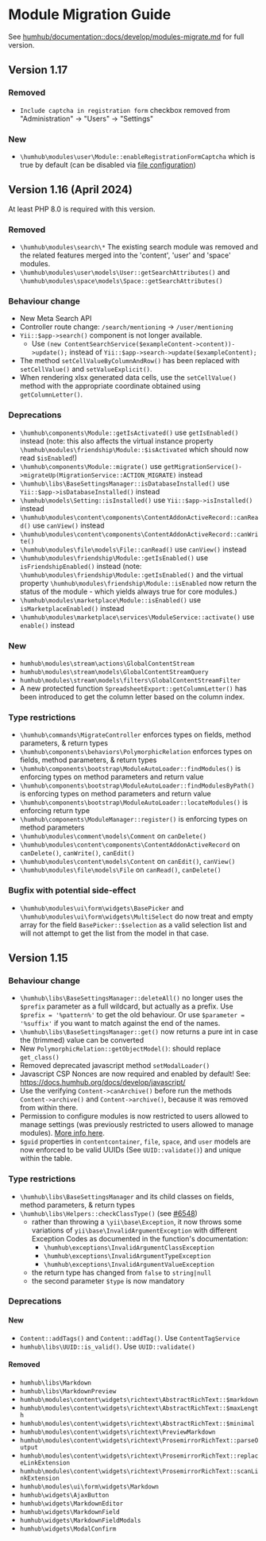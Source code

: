 Module Migration Guide
======================

See [humhub/documentation::docs/develop/modules-migrate.md](https://github.com/humhub/documentation/blob/master/docs/develop/modules-migrate.md)
for full version.

Version 1.17
-------------------------

### Removed
- `Include captcha in registration form` checkbox removed from "Administration" -> "Users" -> "Settings"

### New
- `\humhub\modules\user\Module::enableRegistrationFormCaptcha` which is true by default (can be disabled via [file configuration](https://docs.humhub.org/docs/admin/advanced-configuration#module-configurations))

Version 1.16 (April 2024)
-------------------------
At least PHP 8.0 is required with this version.

### Removed
- `\humhub\modules\search\*` The existing search module was removed and the related features merged
  into the 'content', 'user' and 'space' modules.
- `\humhub\modules\user\models\User::getSearchAttributes()` and `\humhub\modules\space\models\Space::getSearchAttributes()`

### Behaviour change
- New Meta Search API
- Controller route change: `/search/mentioning` -> `/user/mentioning`
- `Yii::$app->search()` component is not longer available.
    - Use `(new ContentSearchService($exampleContent->content))->update();` instead of `Yii::$app->search->update($exampleContent);`
- The method `setCellValueByColumnAndRow()` has been replaced with `setCellValue()` and `setValueExplicit()`.
- When rendering xlsx generated data cells, use the `setCellValue()` method with the appropriate coordinate obtained using `getColumnLetter()`.

### Deprecations
- `\humhub\components\Module::getIsActivated()` use `getIsEnabled()` instead
  (note: this also affects the virtual instance property `\humhub\modules\friendship\Module::$isActivated` which should
  now read `$isEnabled`!)
- `\humhub\components\Module::migrate()` use `getMigrationService()->migrateUp(MigrationService::ACTION_MIGRATE)` instead
- `\humhub\libs\BaseSettingsManager::isDatabaseInstalled()` use `Yii::$app->isDatabaseInstalled()` instead
- `\humhub\models\Setting::isInstalled()` use `Yii::$app->isInstalled()` instead
- `\humhub\modules\content\components\ContentAddonActiveRecord::canRead()` use `canView()` instead
- `\humhub\modules\content\components\ContentAddonActiveRecord::canWrite()`
- `\humhub\modules\file\models\File::canRead()` use `canView()` instead
- `\humhub\modules\friendship\Module::getIsEnabled()` use `isFriendshipEnabled()` instead
  (note: `\humhub\modules\friendship\Module::getIsEnabled()` and the virtual
  property `\humhub\modules\friendship\Module::isEnabled` now return the status of the module -
  which yields always true for core modules.)
- `\humhub\modules\marketplace\Module::isEnabled()` use `isMarketplaceEnabled()` instead
- `\humhub\modules\marketplace\services\ModuleService::activate()` use `enable()` instead

### New
- `humhub\modules\stream\actions\GlobalContentStream`
- `humhub\modules\stream\models\GlobalContentStreamQuery`
- `humhub\modules\stream\models\filters\GlobalContentStreamFilter`
- A new protected function `SpreadsheetExport::getColumnLetter()` has been introduced to get the column letter based on the column index.

### Type restrictions
- `\humhub\commands\MigrateController` enforces types on fields, method parameters, & return types
- `\humhub\components\behaviors\PolymorphicRelation` enforces types on fields, method parameters, & return types
- `\humhub\components\bootstrap\ModuleAutoLoader::findModules()` is enforcing types on method parameters and return value
- `\humhub\components\bootstrap\ModuleAutoLoader::findModulesByPath()` is enforcing types on method parameters and return value
- `\humhub\components\bootstrap\ModuleAutoLoader::locateModules()` is enforcing return type
- `\humhub\components\ModuleManager::register()` is enforcing types on method parameters
- `\humhub\modules\comment\models\Comment` on `canDelete()`
- `\humhub\modules\content\components\ContentAddonActiveRecord` on `canDelete()`, `canWrite()`, `canEdit()`
- `\humhub\modules\content\models\Content` on `canEdit()`, `canView()`
- `\humhub\modules\file\models\File` on `canRead()`, `canDelete()`

### Bugfix with potential side-effect
- `\humhub\modules\ui\form\widgets\BasePicker` and `\humhub\modules\ui\form\widgets\MultiSelect` do now treat and empty array for the field `BasePicker::$selection` as a valid selection list and will not attempt to get the list from the model in that case.

Version 1.15
-------------------------

### Behaviour change
- `\humhub\libs\BaseSettingsManager::deleteAll()` no longer uses the `$prefix` parameter as a full wildcard, but
  actually as a prefix. Use `$prefix = '%pattern%'` to get the old behaviour. Or use `$parameter = '%suffix'` if you
  want to match against the end of the names.
- `\humhub\libs\BaseSettingsManager::get()` now returns a pure int in case the (trimmed) value can be converted
- New `PolymorphicRelation::getObjectModel()`: should replace `get_class()`
- Removed deprecated javascript method `setModalLoader()`
- Javascript CSP Nonces are now required and enabled by default! See: https://docs.humhub.org/docs/develop/javascript/
- Use the verifying `Content->canArchive()` before run the methods `Content->archive()`
  and `Content->archive()`, because it was removed from within there.
- Permission to configure modules is now restricted to users allowed to manage settings (was previously restricted to users allowed to manage modules). [More info here](https://github.com/humhub/humhub/issues/6174).
- `$guid` properties in `contentcontainer`, `file`, `space`, and `user` models are now enforced to be valid UUIDs
  (See `UUID::validate()`) and unique within the table.

### Type restrictions
- `\humhub\libs\BaseSettingsManager` and its child classes on fields, method parameters, & return types
- `\humhub\libs\Helpers::checkClassType()` (see [#6548](https://github.com/humhub/humhub/pull/6548))
    - rather than throwing a `\yii\base\Exception`, it now throws some variations of `yii\base\InvalidArgumentException`
      with different Exception Codes as documented in the function's documentation:
        - `\humhub\exceptions\InvalidArgumentClassException`
        - `\humhub\exceptions\InvalidArgumentTypeException`
        - `\humhub\exceptions\InvalidArgumentValueException`
    - the return type has changed from `false` to `string|null`
    - the second parameter `$type` is now mandatory

### Deprecations

#### New
- `Content::addTags()` and `Content::addTag()`. Use `ContentTagService`
- `humhub\libs\UUID::is_valid()`. Use `UUID::validate()`

#### Removed
- `humhub\libs\Markdown`
- `humhub\libs\MarkdownPreview`
- `humhub\modules\content\widgets\richtext\AbstractRichText::$markdown`
- `humhub\modules\content\widgets\richtext\AbstractRichText::$maxLength`
- `humhub\modules\content\widgets\richtext\AbstractRichText::$minimal`
- `humhub\modules\content\widgets\richtext\PreviewMarkdown`
- `humhub\modules\content\widgets\richtext\ProsemirrorRichText::parseOutput`
- `humhub\modules\content\widgets\richtext\ProsemirrorRichText::replaceLinkExtension`
- `humhub\modules\content\widgets\richtext\ProsemirrorRichText::scanLinkExtension`
- `humhub\modules\ui\form\widgets\Markdown`
- `humhub\widgets\AjaxButton`
- `humhub\widgets\MarkdownEditor`
- `humhub\widgets\MarkdownField`
- `humhub\widgets\MarkdownFieldModals`
- `humhub\widgets\ModalConfirm`
